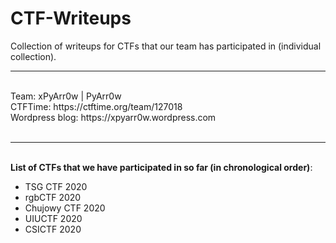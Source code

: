 # CTF-Writeups
Collection of writeups for CTFs that our team has participated in (individual collection).
<br />
<hr>
<br />
Team: xPyArr0w | PyArr0w <br />
CTFTime: https://ctftime.org/team/127018 <br />
Wordpress blog: https://xpyarr0w.wordpress.com <br />
<br />
<hr>
<br />
<strong>List of CTFs that we have participated in so far (in chronological order)</strong>:<br />

  <ul>
      <li>TSG CTF 2020 </li>
      <li>rgbCTF 2020 </li>
      <li>Chujowy CTF 2020 </li>
      <li>UIUCTF 2020 </li>
      <li>CSICTF 2020 </li>
   <ul>
      
 
